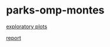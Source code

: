 # parks-omp-montes


[exploratory plots](https://docs.google.com/presentation/d/1wbYw8XV9ZI6oQUZNmkkV4xlx72B9MfLc-_kSf0J7eUI/edit?usp=sharing)


[report](https://docs.google.com/document/d/1DH3W4cnJsXlLs6IPlD5wOUyIUbCnPo4DuCLq9AL7F9Y/edit?usp=sharing)
